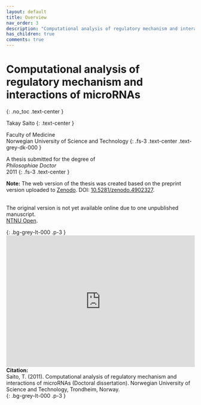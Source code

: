 ```yaml
---
layout: default
title: Overview
nav_order: 3
description: "Computational analysis of regulatory mechanism and interactions of microRNAs"
has_children: true
comments: true
---
```


# Computational analysis of regulatory mechanism and interactions of microRNAs
{: .no_toc .text-center }

Takay Saito
{: .text-center }

Faculty of Medicine  <br />
Norwegian University of Science and Technology
{: .fs-3 .text-center .text-grey-dk-000 }

A thesis submitted for the degree of <br />
<em>Philosophiae Doctor</em> <br />
2011
{: .fs-3 .text-center }

<div class="code-example">
<strong>Note:</strong> The web version of the thesis was created
based on the preprint version uploaded to
<a href="https://zenodo.org/record/4902327">Zenodo</a>.
DOI: <a href="https://doi.org/10.5281/zenodo.4902327">10.5281/zenodo.4902327</a>. <br /><br />

The original version is not yet available online due to one unpublished manuscript. <br />
<a href="https://ntnuopen.ntnu.no/ntnu-xmlui/handle/11250/263505">NTNU Open</a>.

</div>
{: .bg-grey-lt-000 .p-3 }

<iframe src="https://widgets.figshare.com/articles/14923851/embed?show_title=0" width="100%" height="351" allowfullscreen frameborder="0"></iframe>

<div class="code-example">
<strong>Citation:</strong> <br />
Saito, T. (2011). Computational analysis of regulatory mechanism and interactions of microRNAs (Doctoral dissertation). Norwegian University of Science and Technology, Trondheim, Norway.
</div>
{: .bg-grey-lt-000 .p-3 }
